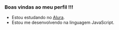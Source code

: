 ### Boas vindas ao meu perfil !!!

- Estou estudando no [Alura](https://www.alura.com.br).
- Estou me desenvolvendo na linguagem JavaScript.
